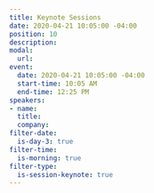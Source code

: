 ```yaml
---
title: Keynote Sessions
date: 2020-04-21 10:05:00 -04:00
position: 10
description: 
modal:
  url: 
event:
  date: 2020-04-21 10:05:00 -04:00
  start-time: 10:05 AM
  end-time: 12:25 PM
speakers:
- name: 
  title: 
  company: 
filter-date:
  is-day-3: true
filter-time:
  is-morning: true
filter-type:
  is-session-keynote: true
---
```


